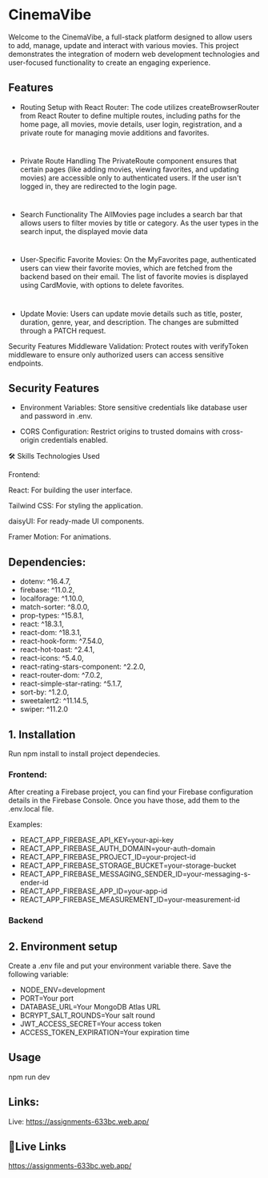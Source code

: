 
# CinemaVibe

Welcome to the CinemaVibe, a full-stack platform designed to allow users to add, manage, update and interact with various movies. This project demonstrates the integration of modern web development technologies and user-focused functionality to create an engaging experience.



## Features

- Routing Setup with React Router:
The code utilizes createBrowserRouter from React Router to define multiple routes, including paths for the home page, all movies, movie details, user login, registration, and a private route for managing movie additions and favorites.
#
- Private Route Handling
The PrivateRoute component ensures that certain pages (like adding movies, viewing favorites, and updating movies) are accessible only to authenticated users. If the user isn't logged in, they are redirected to the login page.
#

- Search Functionality
The AllMovies page includes a search bar that allows users to filter movies by title or category. As the user types in the search input, the displayed movie data
#
- User-Specific Favorite Movies: 
On the MyFavorites page, authenticated users can view their favorite movies, which are fetched from the backend based on their email. The list of favorite movies is displayed using CardMovie, with options to delete favorites.
#
- Update Movie:
Users can update movie details such as title, poster, duration, genre, year, and description. The changes are submitted through a PATCH request.

Security Features
Middleware Validation: Protect routes with verifyToken middleware to ensure only authorized users can access sensitive endpoints.

## Security Features
- Environment Variables: Store sensitive credentials like database user and password in .env.

- CORS Configuration: Restrict origins to trusted domains with cross-origin credentials enabled.

🛠 Skills
Technologies Used

Frontend:

React: For building the user interface.

Tailwind CSS: For styling the application.

daisyUI: For ready-made UI components.

Framer Motion: For animations.

## Dependencies:
- dotenv: ^16.4.7,
- firebase: ^11.0.2,
- localforage: ^1.10.0,
- match-sorter: ^8.0.0,
- prop-types: ^15.8.1,
- react: ^18.3.1,
- react-dom: ^18.3.1,
- react-hook-form: ^7.54.0,
- react-hot-toast: ^2.4.1,
- react-icons: ^5.4.0,
- react-rating-stars-component: ^2.2.0,
- react-router-dom: ^7.0.2,
- react-simple-star-rating: ^5.1.7,
- sort-by: ^1.2.0,
- sweetalert2: ^11.14.5,
- swiper: ^11.2.0

## 1. Installation
Run npm install to install project dependecies.

### Frontend:
After creating a Firebase project, you can find your Firebase configuration details in the Firebase Console. Once you have those, add them to the .env.local file.

Examples:
- REACT_APP_FIREBASE_API_KEY=your-api-key
- REACT_APP_FIREBASE_AUTH_DOMAIN=your-auth-domain
- REACT_APP_FIREBASE_PROJECT_ID=your-project-id
- REACT_APP_FIREBASE_STORAGE_BUCKET=your-storage-bucket
- REACT_APP_FIREBASE_MESSAGING_SENDER_ID=your-messaging-s- ender-id
- REACT_APP_FIREBASE_APP_ID=your-app-id
- REACT_APP_FIREBASE_MEASUREMENT_ID=your-measurement-id

### Backend
## 2. Environment setup
Create a .env file and put your environment variable there. Save the following variable:
- NODE_ENV=development
- PORT=Your port
- DATABASE_URL=Your MongoDB Atlas URL
- BCRYPT_SALT_ROUNDS=Your salt round
- JWT_ACCESS_SECRET=Your access token
- ACCESS_TOKEN_EXPIRATION=Your expiration time

## Usage
npm run dev

## Links:
Live: https://assignments-633bc.web.app/


## 🔗Live Links
https://assignments-633bc.web.app/